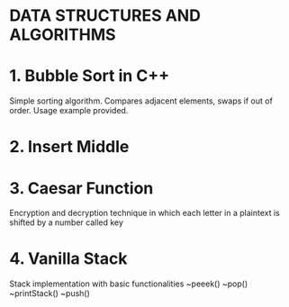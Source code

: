 # DATA STRUCTURES AND ALGORITHMS

# 1. Bubble Sort in C++
Simple sorting algorithm. Compares adjacent elements, swaps if out of order. Usage example provided.
# 2. Insert Middle
# 3. Caesar Function
Encryption and decryption technique  in which each letter in a plaintext is shifted by a number called key
# 4. Vanilla Stack
Stack implementation with basic functionalities
        ~peeek()
        ~pop()
        ~printStack()
        ~push()
